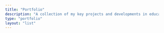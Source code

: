 ```yaml
---
title: "Portfolio"
description: "A collection of my key projects and developments in educational technology"
type: "portfolio"
layout: "list"
---
```


<!-- This is the portfolio home page -->